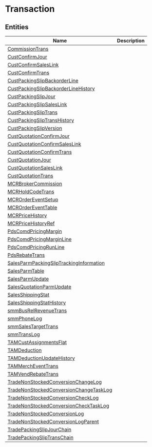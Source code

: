 
# Transaction


## Entities

|Name|Description|
|---|---|
|[CommissionTrans](CommissionTrans.cdm.json)||
|[CustConfirmJour](CustConfirmJour.cdm.json)||
|[CustConfirmSalesLink](CustConfirmSalesLink.cdm.json)||
|[CustConfirmTrans](CustConfirmTrans.cdm.json)||
|[CustPackingSlipBackorderLine](CustPackingSlipBackorderLine.cdm.json)||
|[CustPackingSlipBackorderLineHistory](CustPackingSlipBackorderLineHistory.cdm.json)||
|[CustPackingSlipJour](CustPackingSlipJour.cdm.json)||
|[CustPackingSlipSalesLink](CustPackingSlipSalesLink.cdm.json)||
|[CustPackingSlipTrans](CustPackingSlipTrans.cdm.json)||
|[CustPackingSlipTransHistory](CustPackingSlipTransHistory.cdm.json)||
|[CustPackingSlipVersion](CustPackingSlipVersion.cdm.json)||
|[CustQuotationConfirmJour](CustQuotationConfirmJour.cdm.json)||
|[CustQuotationConfirmSalesLink](CustQuotationConfirmSalesLink.cdm.json)||
|[CustQuotationConfirmTrans](CustQuotationConfirmTrans.cdm.json)||
|[CustQuotationJour](CustQuotationJour.cdm.json)||
|[CustQuotationSalesLink](CustQuotationSalesLink.cdm.json)||
|[CustQuotationTrans](CustQuotationTrans.cdm.json)||
|[MCRBrokerCommission](MCRBrokerCommission.cdm.json)||
|[MCRHoldCodeTrans](MCRHoldCodeTrans.cdm.json)||
|[MCROrderEventSetup](MCROrderEventSetup.cdm.json)||
|[MCROrderEventTable](MCROrderEventTable.cdm.json)||
|[MCRPriceHistory](MCRPriceHistory.cdm.json)||
|[MCRPriceHistoryRef](MCRPriceHistoryRef.cdm.json)||
|[PdsComdPricingMargin](PdsComdPricingMargin.cdm.json)||
|[PdsComdPricingMarginLine](PdsComdPricingMarginLine.cdm.json)||
|[PdsComdPricingRunLine](PdsComdPricingRunLine.cdm.json)||
|[PdsRebateTrans](PdsRebateTrans.cdm.json)||
|[SalesParmPackingSlipTrackingInformation](SalesParmPackingSlipTrackingInformation.cdm.json)||
|[SalesParmTable](SalesParmTable.cdm.json)||
|[SalesParmUpdate](SalesParmUpdate.cdm.json)||
|[SalesQuotationParmUpdate](SalesQuotationParmUpdate.cdm.json)||
|[SalesShippingStat](SalesShippingStat.cdm.json)||
|[SalesShippingStatHistory](SalesShippingStatHistory.cdm.json)||
|[smmBusRelRevenueTrans](smmBusRelRevenueTrans.cdm.json)||
|[smmPhoneLog](smmPhoneLog.cdm.json)||
|[smmSalesTargetTrans](smmSalesTargetTrans.cdm.json)||
|[smmTransLog](smmTransLog.cdm.json)||
|[TAMCustAssignmentsFlat](TAMCustAssignmentsFlat.cdm.json)||
|[TAMDeduction](TAMDeduction.cdm.json)||
|[TAMDeductionUpdateHistory](TAMDeductionUpdateHistory.cdm.json)||
|[TAMMerchEventTrans](TAMMerchEventTrans.cdm.json)||
|[TAMVendRebateTrans](TAMVendRebateTrans.cdm.json)||
|[TradeNonStockedConversionChangeLog](TradeNonStockedConversionChangeLog.cdm.json)||
|[TradeNonStockedConversionChangeTaskLog](TradeNonStockedConversionChangeTaskLog.cdm.json)||
|[TradeNonStockedConversionCheckLog](TradeNonStockedConversionCheckLog.cdm.json)||
|[TradeNonStockedConversionCheckTaskLog](TradeNonStockedConversionCheckTaskLog.cdm.json)||
|[TradeNonStockedConversionLog](TradeNonStockedConversionLog.cdm.json)||
|[TradeNonStockedConversionLogParent](TradeNonStockedConversionLogParent.cdm.json)||
|[TradePackingSlipJourChain](TradePackingSlipJourChain.cdm.json)||
|[TradePackingSlipTransChain](TradePackingSlipTransChain.cdm.json)||
